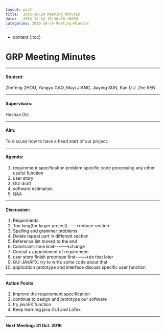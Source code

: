 ```yaml
---
layout: post
title:  2016-10-24 Meeting Minutes
date:   2016-10-24 10:30:00 +0800
categories: 2016-10-24-Meeting-Minutes
---
```


* content
{:toc}


# GRP Meeting Minutes---#### Student: 
Zhefeng ZHOU, Yangyu GAO, Muyi JIANG, Jiaying SUN, Kan LIU, Zhe REN

---
#### Supervisors: 
Heshan DU
---
#### Aim:To discuss how to have a head start of our project.---#### Agenda:1. requirement specification
   problem
   specific code processing
   any other useful function
2. user story
3. GUI draft
4. software estimation
5. Q&A ---#### Discussion:
1.	Requirments:
   1. Too long(for larger project)--->reduce section
   2. Spelling and grammar problems
   3. Delete repeat part in different section
   4. Reference list moved to the end
   5. Constraint: time limit----->change
   6. Curcial + appointment of requirement
2. user story
  finish prototype first---->do that later
3. GUI
  JAVAFX: try to write some code about that
4. application prototype and interface
  discuss specific user function---#### Action Points
1. Improve the requirement specification
2. continue to design and prototype our software
3. try javaFX function
4. Keep learning java GUI and LaTex ---#### Next Meeting: 31 Oct. 2016

